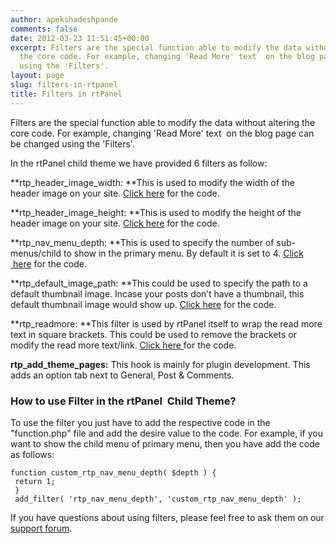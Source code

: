 ```yaml
---
author: apekshadeshpande
comments: false
date: 2012-03-23 11:51:45+00:00
excerpt: Filters are the special function able to modify the data without altering
  the core code. For example, changing 'Read More' text  on the blog page can be changed
  using the 'Filters'.
layout: page
slug: filters-in-rtpanel
title: Filters in rtPanel
---
```


Filters are the special function able to modify the data without altering the core code. For example, changing 'Read More' text  on the blog page can be changed using the 'Filters'.

In the rtPanel child theme we have provided 6 filters as follow:

**rtp_header_image_width: **This is used to modify the width of the header image on your site. [Click here](https://rtcamp.com/rtpanel/docs/developer/rtp_header_image_width/) for the code.

**rtp_header_image_height: **This is used to modify the height of the header image on your site. [Click here](https://rtcamp.com/rtpanel/docs/developer/rtp_header_image_height/) for the code.

**rtp_nav_menu_depth: **This is used to specify the number of sub-menus/child to show in the primary menu. By default it is set to 4. [Click  here](https://rtcamp.com/rtpanel/docs/developer/rtp_nav_menu_depth/) for the code.

**rtp_default_image_path: **This could be used to specify the path to a default thumbnail image. Incase your posts don’t have a thumbnail, this default thumbnail image would show up. [Click here](https://rtcamp.com/rtpanel/docs/developer/rtp_default_image_path/) for the code.

**rtp_readmore: **This filter is used by rtPanel itself to wrap the read more text in square brackets. This could be used to remove the brackets or modify the read more text/link. [Click here ](https://rtcamp.com/rtpanel/docs/developer/rtp_readmore/)for the code.

**rtp_add_theme_pages:** This hook is mainly for plugin development. This adds an option tab next to General, Post & Comments.


### How to use Filter in the rtPanel  Child Theme?


To use the filter you just have to add the respective code in the "function.php" file and add the desire value to the code. For example, if you want to show the child menu of primary menu, then you have add the code as follows:

    
    function custom_rtp_nav_menu_depth( $depth ) {
     return 1;
     }
     add_filter( 'rtp_nav_menu_depth', 'custom_rtp_nav_menu_depth' );


If you have questions about using filters, please feel free to ask them on our [support forum](https://rtcamp.com/support/forum/rtpanel/forum/developer/).
